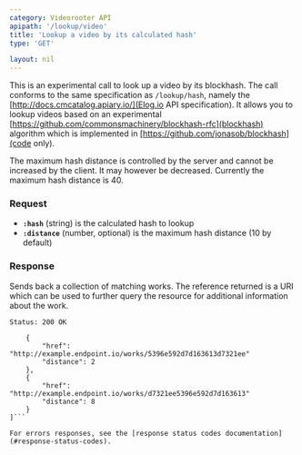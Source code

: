 ```yaml
---
category: Videorooter API
apipath: '/lookup/video'
title: 'Lookup a video by its calculated hash'
type: 'GET'

layout: nil
---
```


This is an experimental call to look up a video by its blockhash. The
call conforms to the same specification as ```/lookup/hash```, namely the
[http://docs.cmcatalog.apiary.io/](Elog.io API specification). It allows
you to lookup videos based on an experimental [https://github.com/commonsmachinery/blockhash-rfc](blockhash) algorithm which is implemented in
[https://github.com/jonasob/blockhash](code only).

The maximum hash distance is controlled by the server and cannot be
increased by the client. It may however be decreased.  Currently the
maximum hash distance is 40.


### Request

* **`:hash`** (string) is the calculated hash to lookup
* **`:distance`** (number, optional) is the maximum hash distance (10 by
default)

### Response

Sends back a collection of matching works. The reference returned is a
URI which can be used to further query the resource for additional
information about the work.

```Status: 200 OK```
```[
    {
        "href": "http://example.endpoint.io/works/5396e592d7d163613d7321ee"
        "distance": 2
    },
    {
        "href": "http://example.endpoint.io/works/d7321ee5396e592d7d163613"
        "distance": 8
    }
]```

For errors responses, see the [response status codes documentation](#response-status-codes).
